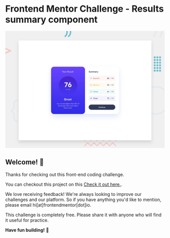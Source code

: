 # Frontend Mentor Challenge - Results summary component

![Design preview for the Results summary component coding challenge](./design/desktop-preview.jpg)

## Welcome! 👋

Thanks for checking out this front-end coding challenge.

You can checkout this project on this [Check it out here.]( https://nischhal-hub.github.io/firstproject/).






We love receiving feedback! We're always looking to improve our challenges and our platform. So if you have anything you'd like to mention, please email hi[at]frontendmentor[dot]io.

This challenge is completely free. Please share it with anyone who will find it useful for practice.

**Have fun building!** 🚀
